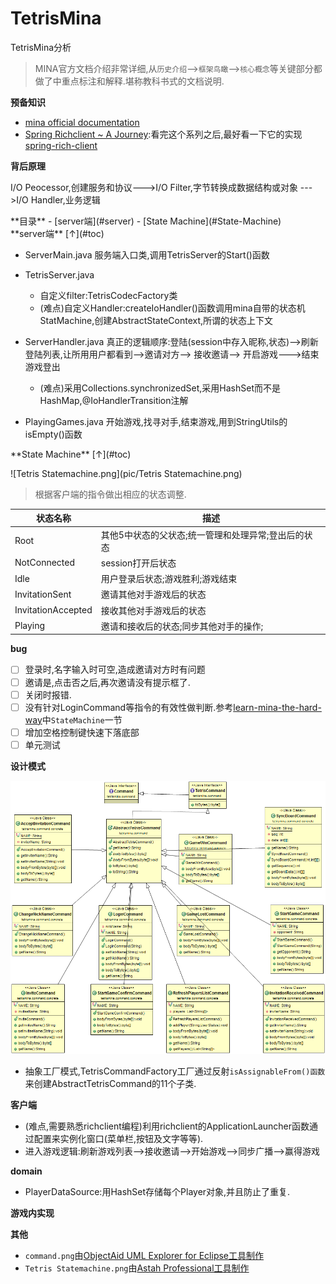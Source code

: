 TetrisMina
==========

TetrisMina分析

> MINA官方文档介绍非常详细,从`历史介绍`-->`框架鸟瞰`-->`核心概念`等关键部分都做了中重点标注和解释.堪称教科书式的文档说明.

**预备知识**

- [mina official documentation](https://mina.apache.org/mina-project/documentation.html#documentation)
- [Spring Richclient ~ A Journey](http://chrismdp.com/2006/04/spring-richclient/):看完这个系列之后,最好看一下它的实现[spring-rich-client](https://github.com/shevek/spring-rich-client)

**背后原理**

I/O Peocessor,创建服务和协议--->I/O Filter,字节转换成数据结构或对象 --->I/O Handler,业务逻辑


<div id="toc">
**目录**
- [server端](#server)
- [State Machine](#State-Machine)





<div id="server">
**server端**  [↑](#toc)

- ServerMain.java
	服务端入口类,调用TetrisServer的Start()函数
- TetrisServer.java
	- 自定义filter:TetrisCodecFactory类
	- (难点)自定义Handler:createIoHandler()函数调用mina自带的状态机StatMachine,创建AbstractStateContext,所谓的状态上下文

- ServerHandler.java
	真正的逻辑顺序:登陆(session中存入昵称,状态)-->刷新登陆列表,让所用用户都看到-->邀请对方--> 接收邀请--> 开启游戏--->结束游戏登出
	- (难点)采用Collections.synchronizedSet,采用HashSet而不是HashMap,@IoHandlerTransition注解

- PlayingGames.java
	开始游戏,找寻对手,结束游戏,用到StringUtils的isEmpty()函数

<div id="State-Machine">
**State Machine**  [↑](#toc)

![Tetris Statemachine.png](pic/Tetris Statemachine.png)


> 根据客户端的指令做出相应的状态调整.

状态名称| 描述
-------- | ---
Root| 其他5中状态的父状态;统一管理和处理异常;登出后的状态
NotConnected| session打开后状态
Idle| 用户登录后状态;游戏胜利;游戏结束
InvitationSent| 邀请其他对手游戏后的状态
InvitationAccepted| 接收其他对手游戏后的状态
Playing| 邀请和接收后的状态;同步其他对手的操作;



**bug**

- [ ]  登录时,名字输入时可空,造成邀请对方时有问题
- [ ] 邀请是,点击否之后,再次邀请没有提示框了.
- [ ] 关闭时报错.
- [ ] 没有针对LoginCommand等指令的有效性做判断.参考[learn-mina-the-hard-way](https://github.com/jptiancai/learn-mina-the-hard-way)中`StateMachine`一节
- [ ] 增加空格控制键快速下落底部
- [ ] 单元测试

**设计模式**

![command.png](pic/command.png)

- 抽象工厂模式,TetrisCommandFactory工厂通过反射`isAssignableFrom()函数`来创建AbstractTetrisCommand的11个子类.

**客户端**

- (难点,需要熟悉richclient编程)利用richclient的ApplicationLauncher函数通过配置来实例化窗口(菜单栏,按钮及文字等等).
- 进入游戏逻辑:刷新游戏列表-->接收邀请-->开始游戏-->同步广播-->赢得游戏

**domain**

- PlayerDataSource:用HashSet存储每个Player对象,并且防止了重复.

**游戏内实现**

**其他**

- `command.png`由[ObjectAid UML Explorer for Eclipse工具制作](http://www.objectaid.com/home)
- `Tetris Statemachine.png`由[Astah Professional工具制作](http://astah.net/editions/professional)







	

